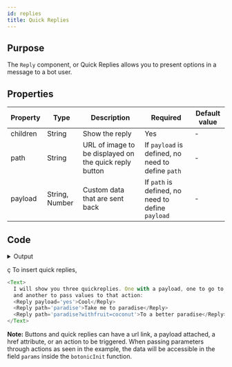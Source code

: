 ```yaml
---
id: replies
title: Quick Replies
---
```


## Purpose

The `Reply` component, or Quick Replies allows you to present options in a message to a bot user.


## Properties

| Property | Type           | Description                                            | Required                                           | Default value |
|----------|----------------|--------------------------------------------------------|----------------------------------------------------|---------------|
| children | String         | Show the reply                                         | Yes                                                |      -         |
| path     | String         | URL of image to be displayed on the quick reply button | If `payload` is defined, no need to  define `path` |          -     |
| payload  | String, Number | Custom data that are sent back                         | If `path` is defined, no need to  define `payload` |      -         |


## Code

<details>
<summary>Output</summary>

<img src="https://botonic-doc-static.netlify.com/images/quickreplies.png" width="200"/>

</details>

ç
To insert quick replies,

```javascript
<Text>
  I will show you three quickreplies. One with a payload, one to go to an action
  and another to pass values to that action:
  <Reply payload='yes'>Cool</Reply>
  <Reply path='paradise'>Take me to paradise</Reply>
  <Reply path='paradise?withfruit=coconut'>To a better paradise</Reply>
</Text>
```

**Note:** Buttons and quick replies can have a url link, a payload attached, a href attribute, or an action to be triggered. When passing parameters through actions as seen in the example, the data will be accessible in the field `params` inside the `botonicInit` function.
